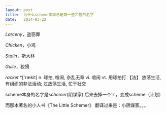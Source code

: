 ```yaml
---
layout: post
title:  为什么scheme实现总是取一些古怪的名字
date:   2014-03-22
---
```

*Larceny*，盗窃罪

*Chicken*，小鸡

*Stalin*，斯大林

*Guile*，狡猾

*racket*
*['rækit]
n. 球拍, 喧闹, 杂乱无章
vi. 喧闹
vt. 用球拍打
【法】 放荡生活, 有组织的非法活动; 过放荡生活, 忙于社交

scheme本身的名字是*schemer*(阴谋家)
后来去掉一个'r'，变成scheme（计划）

而那本著名的小人书《The Little Schemer》
翻译过来是：小阴谋家。。。